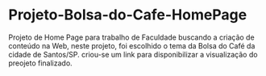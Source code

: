 # Projeto-Bolsa-do-Cafe-HomePage
Projeto de Home Page para trabalho de Faculdade buscando a criação de conteúdo na Web, neste projeto, foi escolhido o tema da Bolsa do Café da cidade de Santos/SP.
criou-se um link para disponibilizar a visualização do preojeto finalizado.
